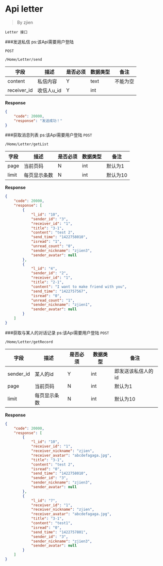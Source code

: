 Api letter
===
>By zjien

`Letter 接口`

###发送私信
ps:该Api需要用户登陆

`POST`

`/Home/Letter/send`

字段 | 描述 | 是否必须 | 数据类型 | 备注
--------------------- | ----------------- | ----------------- | ---------------------- | ------------------
content | 私信内容 | Y | text | 不能为空
receiver_id | 收信人u_id | Y | int |

**Response**
```json
{
    "code": 20000,
    "response": "发送成功！"
}
```



###获取消息列表
ps:该Api需要用户登陆
`POST`

`/Home/Letter/getList`

字段 | 描述 | 是否必须 | 数据类型 | 备注
--------------------- | ----------------- | ----------------- | ---------------------- | ------------------
page | 当前页码 | N | int | 默认为1
limit | 每页显示条数 | N | int | 默认为10

**Response**
```json
{
    "code": 20000,
    "response": [
        {
            "l_id": "10",
            "sender_id": "3",
            "receiver_id": "1",
            "title": "3-1",
            "content": "test 2",
            "send_time": "1422758010",
            "isread": "1",
            "unread_count": "0",
            "sender_nickname": "zjien3",
            "sender_avatar": null
        },
        {
            "l_id": "4",
            "sender_id": "2",
            "receiver_id": "1",
            "title": "2-1",
            "content": "I want to make friend with you",
            "send_time": "1422757567",
            "isread": "0",
            "unread_count": "1",
            "sender_nickname": "zjien1",
            "sender_avatar": null
        }
    ]
}
```




###获取与某人的对话记录
ps:该Api需要用户登陆
`POST`

`/Home/Letter/getRecord`

字段 | 描述 | 是否必须 | 数据类型 | 备注
--------------------- | ----------------- | ----------------- | ---------------------- | ------------------
sender_id | 某人的id | Y | int | 即发送该私信人的id 
page | 当前页码 | N | int | 默认为1
limit | 每页显示条数 | N | int | 默认为10

**Response**
```json
{
    "code": 20000,
    "response": [
        {
            "l_id": "10",
            "receiver_id": "1",
            "receiver_nickname": "zjien",
            "receiver_avatar": "abcdefagaga.jpg",
            "title": "3-1",
            "content": "test 2",
            "isread": "0",
            "send_time": "1422758010",
            "sender_id": "3",
            "sender_nickname": "zjien3",
            "sender_avatar": null
        },
        {
            "l_id": "7",
            "receiver_id": "1",
            "receiver_nickname": "zjien",
            "receiver_avatar": "abcdefagaga.jpg",
            "title": "3-1",
            "content": "test1",
            "isread": "0",
            "send_time": "1422757801",
            "sender_id": "3",
            "sender_nickname": "zjien3",
            "sender_avatar": null
        }
    ]
}
```